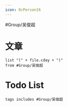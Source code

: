 ```yaml
---
icon: OcPerson16
---
```

#Group/吴俊超 
# 文章
```dataview
list "(" + file.cday + ")"
from #Group/吴俊超  
```
# Todo List
```tasks
tags includes #Group/吴俊超 
```
